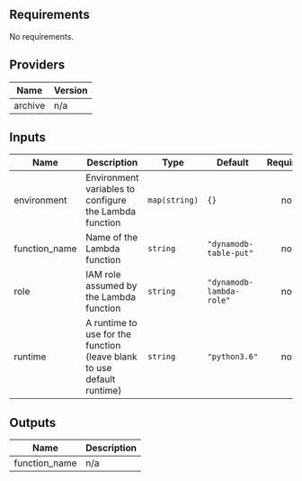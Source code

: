 ## Requirements

No requirements.

## Providers

| Name | Version |
|------|---------|
| archive | n/a |

## Inputs

| Name | Description | Type | Default | Required |
|------|-------------|------|---------|:--------:|
| environment | Environment variables to configure the Lambda function | `map(string)` | `{}` | no |
| function\_name | Name of the Lambda function | `string` | `"dynamodb-table-put"` | no |
| role | IAM role assumed by the Lambda function | `string` | `"dynamodb-lambda-role"` | no |
| runtime | A runtime to use for the function (leave blank to use default runtime) | `string` | `"python3.6"` | no |

## Outputs

| Name | Description |
|------|-------------|
| function\_name | n/a |

